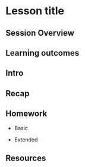 # Lesson title

## Session Overview

## Learning outcomes

## Intro

## Recap

## Homework

- Basic

- Extended

## Resources
